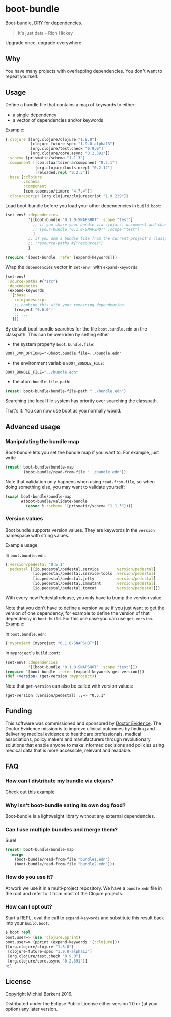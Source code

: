 # boot-bundle
Boot-bundle, DRY for dependencies.

> It's just data - Rich Hickey

Upgrade once, upgrade everywhere.

## Why
You have many projects with overlapping dependencies. You don't want to repeat yourself. 

## Usage
Define a bundle file that contains a map of keywords to either:
- a single dependency
- a vector of dependencies and/or keywords

Example:
```clojure
{:clojure [[org.clojure/clojure "1.8.0"]
           [clojure-future-spec "1.9.0-alpha13"]
           [org.clojure/test.check "0.9.0"]
           [org.clojure/core.async "0.2.391"]]
 :schema [prismatic/schema "1.1.3"]
 :component [[com.stuartsierra/component "0.3.1"]
             [org.clojure/tools.nrepl "0.2.12"]
             [reloaded.repl "0.2.3"]]
 :base [:clojure
        :schema
        :component
        [com.taoensso/timbre "4.7.4"]]
 :clojurescript [org.clojure/clojurescript "1.9.229"]}
```

Load boot-bundle before you load your other dependencies in `build.boot`:

```clojure
(set-env! :dependencies
          '[[boot-bundle "0.1.0-SNAPSHOT" :scope "test"]
            ;; if you share your bundle via clojars, uncomment and change:
            ;; [your-bundle "0.1.0-SNAPSHOT" :scope "test"]
            ]
          ;; if you use a bundle file from the current project's classpath, uncomment:
          ;; :resource-paths #{"resources"}
          )

(require '[boot-bundle :refer [expand-keywords]])
```

Wrap the `dependencies` vector in `set-env!` with `expand-keywords`:

```clojure
(set-env!
 :source-paths #{"src"}
 :dependencies
 (expand-keywords
  '[:base
    :clojurescript
    ;; combine this with your remaining dependencies:
    [reagent "0.6.0"]
    ;; ...
   ]))
```      
By default boot-bundle searches for the file `boot.bundle.edn` on the classpath.
This can be overriden by setting either

- the system property `boot.bundle.file`:
```
BOOT_JVM_OPTIONS="-Dboot.bundle.file=../bundle.edn"
```
- the environment variable `BOOT_BUNDLE_FILE`:

``` clojure
BOOT_BUNDLE_FILE="../bundle.edn"
```

- the atom `bundle-file-path`:

``` clojure
(reset! boot-bundle/bundle-file-path "../bundle.edn")
```

Searching the local file system has priority over searching the classpath.

That's it. You can now use boot as you normally would.

## Advanced usage

### Manipulating the bundle map
Boot-bundle lets you set the bundle map if you want to. For example, just write

```clojure
(reset! boot-bundle/bundle-map
        (boot-bundle/read-from-file "../bundle.edn"))
```
Note that validation only happens when using `read-from-file`, so when doing
something else, you may want to validate yourself:
 
```clojure
(swap! boot-bundle/bundle-map
       #(boot-bundle/validate-bundle 
         (assoc % :schema '[prismatic/schema "1.1.3"])))
```

### Version values

Boot bundle supports version values. They are keywords in the `version` namespace with string values. 

Example usage:

In `boot.bundle.edn`:

```clojure
{:version/pedestal "0.5.1"
 :pedestal [[io.pedestal/pedestal.service       :version/pedestal]
            [io.pedestal/pedestal.service-tools :version/pedestal]
            [io.pedestal/pedestal.jetty         :version/pedestal]
            [io.pedestal/pedestal.immutant      :version/pedestal]
            [io.pedestal/pedestal.tomcat        :version/pedestal]]}
```
With every new Pedestal release, you only have to bump the version value.

Note that you don't have to define a version value if you just want to get the version of one dependency, for example to define the version of that dependency in `boot.build`. For this use case you can use `get-version`. Example:

In `boot.bundle.edn`:

```clojure
{:myproject [myproject "0.1.0-SNAPSHOT"]}
```

In `myproject`'s `build.boot`:

```clojure
(set-env! :dependencies
          '[[boot-bundle "0.1.0-SNAPSHOT" :scope "test"]])
(require '[boot-bundle :refer [expand-keywords get-version]])
(def +version+ (get-version :myproject))
```

Note that `get-version` can also be called with version values:

```
(get-version :version/pedestal) ;;=> "0.5.1"
```

## Funding

This software was commissioned and sponsored by [Doctor Evidence](http://doctorevidence.com/). The Doctor Evidence mission is to improve clinical outcomes by finding and delivering medical evidence to healthcare professionals, medical associations, policy makers and manufacturers through revolutionary solutions that enable anyone to make informed decisions and policies using medical data that is more accessible, relevant and readable.

## FAQ
### How can I distribute my bundle via clojars?

Check out [this example](https://github.com/borkdude/boot.bundle.edn).

### Why isn't boot-bundle eating its own dog food? 

Boot-bundle is a lightweight library without any external dependencies. 

### Can I use multiple bundles and merge them?

Sure!
```clojure
(reset! boot-bundle/bundle-map 
  (merge 
    (boot-bundle/read-from-file "bundle1.edn")
    (boot-bundle/read-from-file "bundle2.edn")))
```
### How do you use it?
At work we use it in a multi-project repository. We have a `bundle.edn` file in the root and refer to it from most of the Clojure projects.

### How can I opt out?

Start a REPL, eval the call to `expand-keywords` and substitute this result back into your `build.boot`.

```clojure
$ boot repl
boot.user=> (use 'clojure.pprint)
boot.user=> (pprint (expand-keywords '[:clojure]))
[[org.clojure/clojure "1.8.0"]
 [clojure-future-spec "1.9.0-alpha13"]
 [org.clojure/test.check "0.9.0"]
 [org.clojure/core.async "0.2.391"]]
nil
```

## License

Copyright Michiel Borkent 2016.

Distributed under the Eclipse Public License either version 1.0 or (at your option) any later version.
